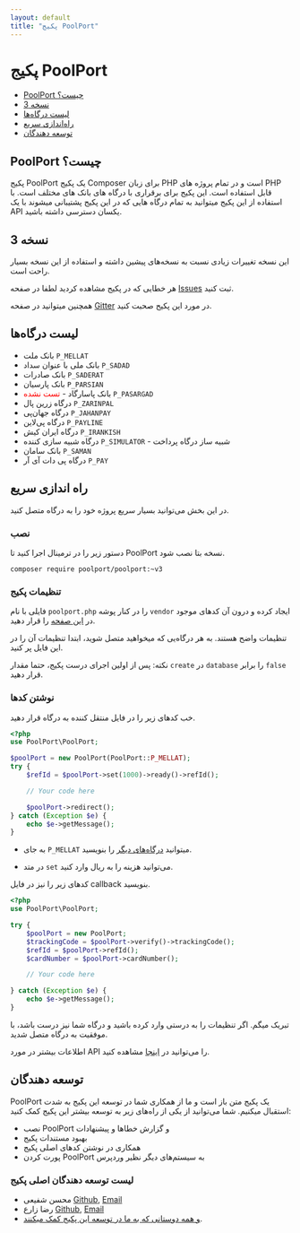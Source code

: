```yaml
---
layout: default
title: "پکیج PoolPort"
---
```


# پکیج PoolPort

- [PoolPort چیست؟](#what-is-poolport)
- [نسخه 3](#version-3)
- [لیست درگاه‌ها](#gateway-lists)
- [راه‌اندازی سریع](#quick-start)
- [توسعه دهندگان](#developers)

<a name="what-is-poolport"></a>
## PoolPort چیست؟

پکیج PoolPort یک پکیج Composer برای زبان PHP است و در تمام پروژه های PHP قابل استفاده است. این پکیج برای برقراری با درگاه های بانک های مختلف است. با استفاده از این پکیج میتوانید به تمام درگاه هایی که در این پکیج پشتیبانی میشوند با یک API یکسان دسترسی داشته باشید.

<a name="version-3"></a>
## نسخه 3

این نسخه تغییرات زیادی نسبت به نسخه‌های پیشین داشته و استفاده از این نسخه بسیار راحت است.

هر خطایی که در پکیج مشاهده کردید لطفا در صفحه [Issues](https://github.com/mohsen-shafiee/IPay/issues) ثبت کنید.

همچنین میتوانید در صفحه [Gitter](https://gitter.im/PoolPort/PoolPort) در مورد این پکیج صحبت کنید.

<a name="gateway-lists"></a>
## لیست درگاه‌ها

* بانک ملت ```P_MELLAT```
* بانک ملی با عنوان سداد ```P_SADAD```
* بانک صادرات ```P_SADERAT```
* بانک پارسیان ```P_PARSIAN```
* بانک پاسارگاد - <span style="color:red">تست نشده</span> ```P_PASARGAD```
* درگاه زرین پال ```P_ZARINPAL```
* درگاه جهان‌پی ```P_JAHANPAY```
* درگاه پی‌لاین ```P_PAYLINE```
* درگاه ایران کیش ```P_IRANKISH```
* درگاه شبیه سازی کننده ```P_SIMULATOR``` - شبیه ساز درگاه پرداخت
* بانک سامان ```P_SAMAN```
* درگاه پی دات آی آر ```P_PAY```

<a name="quick-start"></a>
## راه اندازی سریع
در این بخش می‌توانید بسیار سریع پروژه خود را به درگاه متصل کنید.

### نصب
دستور زیر را در ترمینال اجرا کنید تا PoolPort نسخه بتا نصب شود.

```
composer require poolport/poolport:~v3
```

### تنظیمات پکیج

فایلی با نام ```poolport.php``` را در کنار پوشه ```vendor``` ایجاد کرده و درون آن کدهای موجود در
<a href="https://github.com/PoolPort/PoolPort/blob/master/poolport-sample.php" target="_blank">این صفحه</a>
را قرار دهید.

تنظیمات واضح هستند. به هر درگاه‌یی که میخواهید متصل شوید، ابتدا تنظیمات آن را در این فایل پر کنید.

نکته: پس از اولین اجرای درست پکیج، حتما مقدار ```create``` در ```database``` را برابر ```false``` قرار دهید.

### نوشتن کدها
خب کدهای زیر را در فایل منتقل کننده به درگاه قرار دهید.

```php
<?php
use PoolPort\PoolPort;

$poolPort = new PoolPort(PoolPort::P_MELLAT);
try {
    $refId = $poolPort->set(1000)->ready()->refId();

    // Your code here

    $poolPort->redirect();
} catch (Exception $e) {
    echo $e->getMessage();
}
```

* به جای ```P_MELLAT``` میتوانید
[درگاه‌های دیگر](#gateway-lists)
را بنویسید.

* در متد ```set``` می‌توانید هزینه را به ریال وارد کنید.

کدهای زیر را نیز در فایل callback بنویسید.

```php
<?php
use PoolPort\PoolPort;

try {
    $poolPort = new PoolPort;
    $trackingCode = $poolPort->verify()->trackingCode();
    $refId = $poolPort->refId();
    $cardNumber = $poolPort->cardNumber();

    // Your code here

} catch (Exception $e) {
    echo $e->getMessage();
}
```

تبریک میگم. اگر تنظیمات را به درستی وارد کرده باشید و درگاه شما نیز درست باشد، با موفقیت به درگاه متصل شدید.

اطلاعات بیشتر در مورد API را می‌توانید در <a href="./doc/version-3.html">اینجا</a> مشاهده کنید.

<a name="developers"></a>
## توسعه دهندگان

PoolPort یک پکیج متن باز است و ما از همکاری شما در توسعه این پکیج به شدت استقبال میکنیم. شما می‌توانید از یکی از راه‌های زیر به توسعه بیشتر این پکیج کمک کنید:

* نصب PoolPort و گزارش خطاها و پیشنهادات
* بهبود مستندات پکیج
* همکاری در نوشتن کدهای اصلی پکیج
* پورت کردن PoolPort به سیستم‌های دیگر نظیر وردپرس

### لیست توسعه دهندگان اصلی پکیج

* محسن شفیعی [Github](https://github.com/m-jch), [Email](mailto:mohsen.sh12@hotmail.com)
* رضا زارع [Github](https://github.com/Reza1607), [Email](mailto:rz.zare@gmail.com)
* [و همه دوستانی که به ما در توسعه این پکیج کمک میکنند](https://github.com/PoolPort/PoolPort/graphs/contributors).
